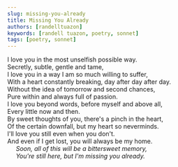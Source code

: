 ```yaml
---
slug: missing-you-already
title: Missing You Already
authors: [randelltuazon]
keywords: [randell tuazon, poetry, sonnet]
tags: [poetry, sonnet]
---
```


I love you in the most unselfish possible way. <br/>
Secretly, subtle, gentle and tame, <br/>
I love you in a way I am so much willing to suffer, <br/>
With a heart constantly breaking, day after day after day.<br/>
Without the idea of tomorrow and second chances, <br/>
Pure within and always full of passion. <br/>
I love you beyond words, before myself and above all, <br/>
Every little now and then. <br/>
By sweet thoughts of you, there's a pinch in the heart,<br/>
Of the certain downfall, but my heart so neverminds.<br/>
I'll love you still even when you don't.<br/>
And even if I get lost, you will always be my home.<br/>
&nbsp;&nbsp;&nbsp;&nbsp; *Soon, all of this will be a bittersweet memory,*<br/>
&nbsp;&nbsp;&nbsp;&nbsp; *You're still here, but I'm missing you already.*<br/>
